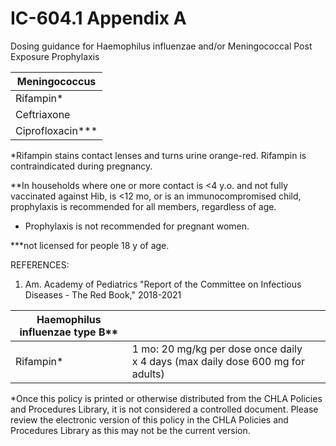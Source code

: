 # IC-604.1 Appendix A

Dosing guidance for Haemophilus influenzae and/or Meningococcal Post Exposure Prophylaxis

|Meningococcus|
|---|
|Rifampin*|Adults: 600mg/kg q12h x 2 days|
|Ceftriaxone|>15 yrs: 250 mg IM x 1|
|Ciprofloxacin***|18yrs: 500mg PO x 1|

*Rifampin stains contact lenses and turns urine orange-red. Rifampin is contraindicated during pregnancy.

**In households where one or more contact is <4 y.o. and not fully vaccinated against Hib, is <12 mo, or is an immunocompromised child, prophylaxis is recommended for all members, regardless of age.

- Prophylaxis is not recommended for pregnant women.

***not licensed for people 18 y of age.

REFERENCES:

1. Am. Academy of Pediatrics "Report of the Committee on Infectious Diseases - The Red Book," 2018-2021

|Haemophilus influenzae type B**| | |
|---|---|---|
|Rifampin*|1 mo: 20 mg/kg per dose once daily x 4 days (max daily dose 600 mg for adults)| |

*Once this policy is printed or otherwise distributed from the CHLA Policies and Procedures Library, it is not considered a controlled document. Please review the electronic version of this policy in the CHLA Policies and Procedures Library as this may not be the current version.